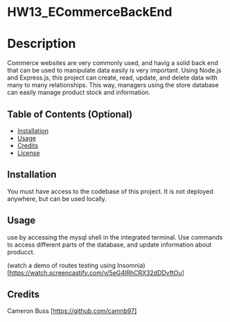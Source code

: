# HW13_ECommerceBackEnd

# Description

Commerce websites are very commonly used, and havig a solid back end that can be used to manipulate data easily is very important. Using Node.js and Express.js, this project can create, read, update, and delete data with many to many relationships. This way, managers using the store database can easily manage product stock and information.

## Table of Contents (Optional)

- [Installation](#installation)
- [Usage](#usage)
- [Credits](#credits)
- [License](#license)

## Installation

You must have access to the codebase of this project. It is not deployed anywhere, but can be used locally.

## Usage

use by accessing the mysql shell in the integrated terminal. Use commands to access different parts of the database, and update information about producct.

(watch a demo of routes testing using Insomnia)[https://watch.screencastify.com/v/5eG4IRhCRX32dDDvftOu]

## Credits

Cameron Buss [https://github.com/camnb97]
